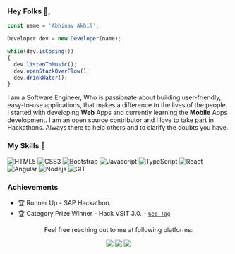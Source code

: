 ### Hey Folks 👋, 
<!-- I'm Abhinav Akhil 👋 -->

<!-- - 🔭 I’m a FullStack Software Engineer. 
- 📚 BTech in CSE from LPU .  
- 🤔 I’m open for discussion at https://www.linkedin.com/in/abhinavakhil/.
- 💬 Ask me about Fullstack or any tech related stuff.
- 📫 How to reach me: abhinavakhil@outlook.com
- 😄 Pronouns: He/His.
- 📙 Javascript/Typescript, Angular2+/NGRX, Reactjs/Redux, Nodejs. -->

```js
const name = 'Abhinav Akhil';

Developer dev = new Developer(name);

while(dev.isCoding())
{
  dev.listenToMusic();
  dev.openStackOverFlow();
  dev.drinkWater();
}
```

I am a Software Engineer, Who is passionate about building user-friendly, easy-to-use applications, that makes a difference to the lives of the people. I started with developing **Web** Apps and currently learning the **Mobile** Apps development. I am an open source contributor and I love to take part in Hackathons. Always there to help others and to clarify the doubts you have.
<!-- I am a **DevOps** and **API** developer. -->

### My Skills 🚀
<!-- ![Amazon Aws](https://img.shields.io/badge/amazon-aws.svg?style=for-the-badge&logo=amazon-aws&color=232F3E) -->
<!-- ![PHP](https://img.shields.io/badge/php-%777BB4.svg?style=for-the-badge&logo=php&logoColor=white&color=777BB4) -->
<!-- ![LARAVEL](https://img.shields.io/badge/laravel-%FF2D20.svg?style=for-the-badge&logo=laravel&logoColor=white&color=FF2D20) -->
<!-- ![MySQL](https://img.shields.io/badge/mysql-%4479A1.svg?style=for-the-badge&logo=mysql&logoColor=white&color=4479A1) -->
<!-- ![Linux](https://img.shields.io/badge/linux-%FCC624.svg?style=for-the-badge&logo=linux&logoColor=black&color=FCC624) -->
![HTML5](https://img.shields.io/badge/html5-%3776AB.svg?style=for-the-badge&logo=html5&logoColor=white&color=E34F26)
![CSS3](https://img.shields.io/badge/css3-%1572B6.svg?style=for-the-badge&logo=css3&logoColor=white&color=1572B6)
![Bootstrap](https://img.shields.io/badge/bootstrap-%3776AB.svg?style=for-the-badge&logo=bootstrap&logoColor=white&color=563D7C)
![Javascript](https://img.shields.io/badge/javscript-%F7DF1E.svg?style=for-the-badge&logo=javascript&logoColor=black&color=F7DF1E)
![TypeScript](https://img.shields.io/badge/-TypeScript-007ACC?style=flat-square&logo=typescript)
![React](https://img.shields.io/badge/-React-black?style=flat-square&logo=react)
![Angular](https://img.shields.io/badge/-Angular-black?style=flat-square&logo=angular)
![Nodejs](https://img.shields.io/badge/-Nodejs-black?style=flat-square&logo=Node.js)
![GIT](https://img.shields.io/badge/git-%3776AB.svg?style=for-the-badge&logo=git&logoColor=white&color=F05032)



### Achievements

- 🏆 Runner Up - SAP Hackathon.           
- 🏆 Category Prize Winner - Hack VSIT 3.0. - [`Geo Tag`](https://drive.google.com/file/d/1-HgYqYuM_fFLaa4FsJC1NLSKTGp51PTf/view?usp=sharing)                 


<p align="center">Feel free reaching out to me at following platforms:</p>

<p align="center">
  <a href="https://www.linkedin.com/in/abhinavakhil/"><img src="https://img.shields.io/badge/LinkedIn-0077B5?style=for-the-badge&logo=linkedin&logoColor=white"></a> 
  <!-- <a href="https://dev.to/schmelto"><img src="https://img.shields.io/badge/dev.to-0A0A0A?style=for-the-badge&logo=dev.to&logoColor=white"></a> -->
 <!-- <a href="https://people.sap.com/schmelto"><img src="https://img.shields.io/badge/SAP-0FAAFF?style=for-the-badge&logo=sap&logoColor=white"></a> -->
  <!--<a href=""><img src="https://img.shields.io/badge/Instagram-E4405F?style=for-the-badge&logo=instagram&logoColor=white"></a> -->
  <a href="https://twitter.com/akhil_abhinav"><img src="https://img.shields.io/badge/Twitter-1DA1F2?style=for-the-badge&logo=twitter&logoColor=white"></a>
  <a href="mailto:abhinavakhil55@gmail.com"><img src="https://img.shields.io/badge/mail-EA4335?style=for-the-badge&logo=gmail&logoColor=white"></a>
</p>
